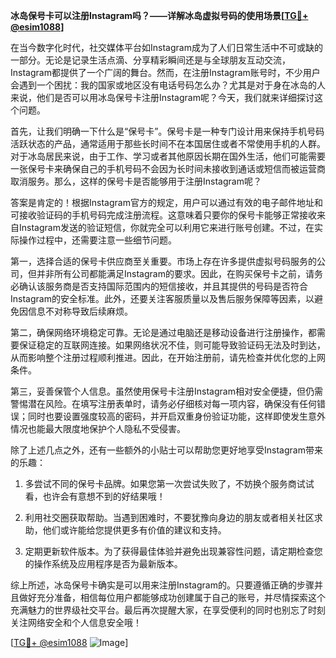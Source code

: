 **冰岛保号卡可以注册Instagram吗？——详解冰岛虚拟号码的使用场景[[TG💪+ @esim1088](https://t.me/s/esim1088)]**

在当今数字化时代，社交媒体平台如Instagram成为了人们日常生活中不可或缺的一部分。无论是记录生活点滴、分享精彩瞬间还是与全球朋友互动交流，Instagram都提供了一个广阔的舞台。然而，在注册Instagram账号时，不少用户会遇到一个困扰：我的国家或地区没有电话号码怎么办？尤其是对于身在冰岛的人来说，他们是否可以用冰岛保号卡注册Instagram呢？今天，我们就来详细探讨这个问题。

首先，让我们明确一下什么是“保号卡”。保号卡是一种专门设计用来保持手机号码活跃状态的产品，通常适用于那些长时间不在本国居住或者不常使用手机的人群。对于冰岛居民来说，由于工作、学习或者其他原因长期在国外生活，他们可能需要一张保号卡来确保自己的手机号码不会因为长时间未接收到通话或短信而被运营商取消服务。那么，这样的保号卡是否能够用于注册Instagram呢？

答案是肯定的！根据Instagram官方的规定，用户可以通过有效的电子邮件地址和可接收验证码的手机号码完成注册流程。这意味着只要你的保号卡能够正常接收来自Instagram发送的验证短信，你就完全可以利用它来进行账号创建。不过，在实际操作过程中，还需要注意一些细节问题。

第一，选择合适的保号卡供应商至关重要。市场上存在许多提供虚拟号码服务的公司，但并非所有公司都能满足Instagram的要求。因此，在购买保号卡之前，请务必确认该服务商是否支持国际范围内的短信接收，并且其提供的号码是否符合Instagram的安全标准。此外，还要关注客服质量以及售后服务保障等因素，以避免因信息不对称导致后续麻烦。

第二，确保网络环境稳定可靠。无论是通过电脑还是移动设备进行注册操作，都需要保证稳定的互联网连接。如果网络状况不佳，则可能导致验证码无法及时到达，从而影响整个注册过程顺利推进。因此，在开始注册前，请先检查并优化您的上网条件。

第三，妥善保管个人信息。虽然使用保号卡注册Instagram相对安全便捷，但仍需警惕潜在风险。在填写注册表单时，请务必仔细核对每一项内容，确保没有任何错误；同时也要设置强度较高的密码，并开启双重身份验证功能，这样即使发生意外情况也能最大限度地保护个人隐私不受侵害。

除了上述几点之外，还有一些额外的小贴士可以帮助您更好地享受Instagram带来的乐趣：

1. 多尝试不同的保号卡品牌。如果您第一次尝试失败了，不妨换个服务商试试看，也许会有意想不到的好结果哦！

2. 利用社交圈获取帮助。当遇到困难时，不要犹豫向身边的朋友或者相关社区求助，他们或许能给您提供更多有价值的建议和支持。

3. 定期更新软件版本。为了获得最佳体验并避免出现兼容性问题，请定期检查您的操作系统及应用程序是否为最新版本。

综上所述，冰岛保号卡确实是可以用来注册Instagram的。只要遵循正确的步骤并且做好充分准备，相信每位用户都能够成功创建属于自己的账号，并尽情探索这个充满魅力的世界级社交平台。最后再次提醒大家，在享受便利的同时也别忘了时刻关注网络安全和个人信息安全哦！

[[TG💪+ @esim1088](https://t.me/s/esim1088) ![Image](https://i.postimg.cc/4NQfJmqS/Snipaste-2025-05-13-00-14-12.png)]